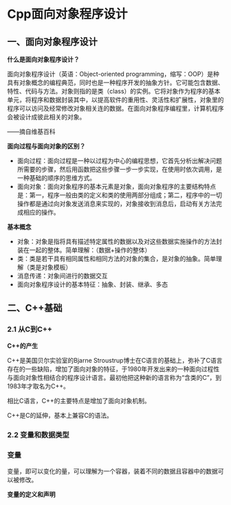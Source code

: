 # Cpp面向对象程序设计



## 一、面向对象程序设计

**什么是面向对象程序设计？**

面向对象程序设计（英语：Object-oriented programming，缩写：OOP）是种具有对象概念的编程典范，同时也是一种程序开发的抽象方针。它可能包含数据、特性、代码与方法。对象则指的是类（class）的实例。它将对象作为程序的基本单元，将程序和数据封装其中，以提高软件的重用性、灵活性和扩展性，对象里的程序可以访问及经常修改对象相关连的数据。在面向对象程序编程里，计算机程序会被设计成彼此相关的对象。

——摘自维基百科



**面向过程与面向对象的区别？**

- 面向过程：面向过程是一种以过程为中心的编程思想，它首先分析出解决问题所需要的步骤，然后用函数把这些步骤一步一步实现，在使用时依次调用，是一种基础的顺序的思维方式。
- 面向对象：面向对象程序的基本元素是对象，面向对象程序的主要结构特点是：第一，程序一般由类的定义和类的使用两部分组成；第二，程序中的一切操作都是通过向对象发送消息来实现的，对象接收到消息后，启动有关方法完成相应的操作。



**基本概念**

- 对象：对象是指将具有描述特定属性的数据以及对这些数据实施操作的方法封装在一起的整体。简单理解：（数据+操作的整体）
- 类：类是若干具有相同属性和相同方法的对象的集合，是对象的抽象。简单理解（类是对象模板）
- 消息传递：对象间进行的数据交互
- 面向对象程序设计的基本特征：抽象、封装、继承、多态





## 二、C++基础

### 2.1 从C到C++

**C++的产生**

C++是美国贝尔实验室的Bjarne Stroustrup博士在C语言的基础上，弥补了C语言存在的一些缺陷，增加了面向对象的特征，于1980年开发出来的一种面向过程性与面向对象性相结合的程序设计语言。最初他把这种新的语言称为“含类的C”，到1983年才取名为C++。

相比C语言，C++的主要特点是增加了面向对象机制。

C++是C的延伸，基本上兼容C的语法。



### 2.2 变量和数据类型

### 变量

变量，即可以变化的量，可以理解为一个容器，装着不同的数据且容器中的数据可以被修改。

**变量的定义和声明**





















































